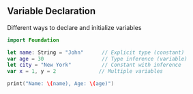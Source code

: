 <!-- METADATA
{
  "title": "Swift Variable Declaration",
  "tags": [
    "swift",
    "variables",
    "io"
  ],
  "language": "swift"
}
-->

## Variable Declaration
Different ways to declare and initialize variables
```swift
import Foundation

let name: String = "John"      // Explicit type (constant)
var age = 30                   // Type inference (variable)
let city = "New York"          // Constant with inference
var x = 1, y = 2              // Multiple variables

print("Name: \(name), Age: \(age)")
```
